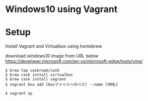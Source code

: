 # Windows10 using Vagrant

# Setup
Install Vagrant and Virtualbox using homebrew

download windows10 image from URL below
https://developer.microsoft.com/en-us/microsoft-edge/tools/vms/
```
$ brew tap caskroom/cask
$ brew cask install virtualbox
$ brew cask install vagrant
$ vagrant box add [boxファイルへのパス] --name [VM名]
```
```
$ vagrant up
```
